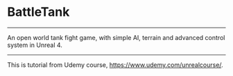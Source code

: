 # BattleTank
****
An open world tank fight game, with simple AI, terrain and advanced control system in Unreal 4.
****

This is tutorial from Udemy course, https://www.udemy.com/unrealcourse/.
